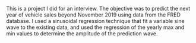 This is a project I did for an interview. The objective was to predict the next year of vehicle sales beyond November 2019 using data from the FRED database.
I used a sinusoidal regression technique that fit a variable sine wave to the existing data, and used the regression of the yearly max and min values to determine the 
amplitude of the prediction wave. 
